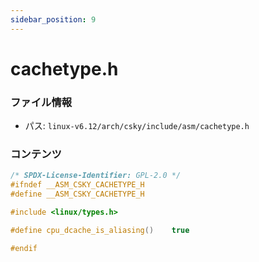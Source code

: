 ```yaml
---
sidebar_position: 9
---
```

# cachetype.h

### ファイル情報

- パス: `linux-v6.12/arch/csky/include/asm/cachetype.h`

### コンテンツ

```h
/* SPDX-License-Identifier: GPL-2.0 */
#ifndef __ASM_CSKY_CACHETYPE_H
#define __ASM_CSKY_CACHETYPE_H

#include <linux/types.h>

#define cpu_dcache_is_aliasing()	true

#endif

```
